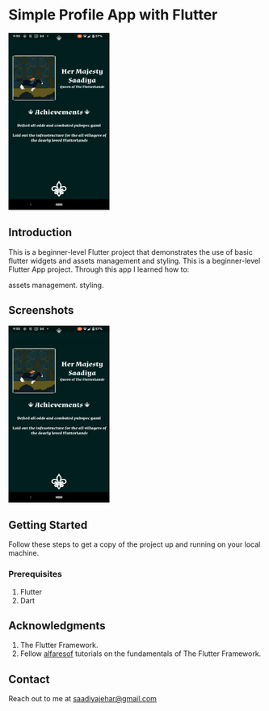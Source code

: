 # Simple Profile App with Flutter

<img src="https://github.com/saadiyaJ/simple_profile/blob/main/screenshots/profile_app_gif.gif" alt="App Demo" width="200" height="350">

## Introduction
This is a beginner-level Flutter project that demonstrates the use of basic flutter widgets and assets management and styling. 
This is a beginner-level Flutter App project. Through this app I learned how to:

assets management.
styling.


## Screenshots

<img src="https://github.com/saadiyaJ/simple_profile/blob/main/screenshots/profile_app_gif.gif" alt="App Demo" width="200" height="350">

## Getting Started
Follow these steps to get a copy of the project up and running on your local machine.

### Prerequisites

1. Flutter
2. Dart

## Acknowledgments
1. The Flutter Framework.
2. Fellow [alfaresof](https://github.com/alfaresof) tutorials on the fundamentals of The Flutter Framework.

## Contact
Reach out to me at saadiyajehar@gmail.com
